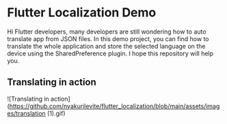# Flutter Localization Demo

Hi Flutter developers, many developers are still wondering how to auto translate app from JSON files. In this demo project, you can find how to translate the whole application and store the selected language on the device using the SharedPreference plugin. I hope this repository will help you.

## Translating in action

![Translating in action](https://github.com/nyakurilevite/flutter_localization/blob/main/assets/images/translation (1).gif)



